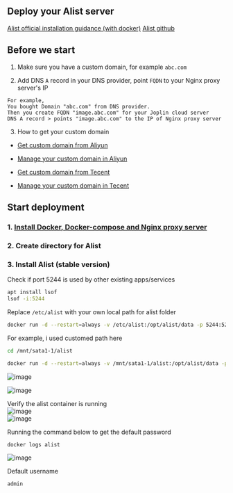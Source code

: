 ## Deploy your Alist server

[Alist official installation guidance (with docker)](https://alist-doc.nn.ci/en/docs/install/docker)
[Alist github](https://github.com/alist-org/alist)

## Before we start

1. Make sure you have a custom domain, for example `abc.com`

2. Add DNS `A` record in your DNS provider, point `FQDN` to your Nginx proxy server's IP
```
For example,
You bought Domain "abc.com" from DNS provider.
Then you create FQDN "image.abc.com" for your Joplin cloud server
DNS A record > points "image.abc.com" to the IP of Nginx proxy server
```
3. How to get your custom domain
* [Get custom domain from Aliyun](https://wanwang.aliyun.com/domain/)

* [Manage your custom domain in Aliyun](https://account.aliyun.com/login/login.htm?oauth_callback=http%3A%2F%2Fdc.console.aliyun.com%2Fnext%2Findex%3Fspm%3D5176.2020520207.recommends.ddomain.606c4c12SpdlTJ#/domain/list/all-domain)

* [Get custom domain from Tecent](https://cloud.tencent.com/act/pro/domain_sales?fromSource=gwzcw.6927084.6927084.6927084&utm_medium=cpc&utm_id=gwzcw.6927084.6927084.6927084&bd_vid=11313871833741623980)

* [Manage your custom domain in Tecent](https://cloud.tencent.com/login?s_url=https%3A%2F%2Fconsole.cloud.tencent)


## Start deployment

### 1. [Install Docker, Docker-compose and Nginx proxy server](https://github.com/guguji666666/Docker)

### 2. Create directory for Alist

### 3. Install Alist (stable version)

Check if port 5244 is used by other existing apps/services
```sh
apt install lsof
lsof -i:5244
```

Replace `/etc/alist` with your own local path for alist folder
```sh
docker run -d --restart=always -v /etc/alist:/opt/alist/data -p 5244:5244 --name="alist" xhofe/alist:latest
```

For example, i used customed path here
```sh
cd /mnt/sata1-1/alist
```
```sh
docker run -d --restart=always -v /mnt/sata1-1/alist:/opt/alist/data -p 5244:5244 --name="alist" xhofe/alist:latest
```
![image](https://user-images.githubusercontent.com/96930989/232314480-49154fee-6ad9-4809-b3b1-49f611274765.png)

![image](https://user-images.githubusercontent.com/96930989/232314513-ea0f4c78-45c9-4e7b-afeb-c5ce73733c6a.png)

Verify the alist container is running <br>
![image](https://user-images.githubusercontent.com/96930989/232314641-f6a4c3b4-660c-4a19-9239-247c588dfc6f.png) <br>
![image](https://user-images.githubusercontent.com/96930989/232314683-8269e2e6-7d6d-44b5-aeac-0ffeeafe07c5.png)

Running the command below to get the default password
```sh
docker logs alist
```
![image](https://user-images.githubusercontent.com/96930989/232314953-4682ac2b-edfe-46e7-bb3a-4eb3c5e696a6.png)

Default username
```
admin
```
